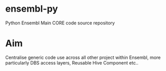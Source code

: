 # ensembl-py

Python Ensembl Main CORE code source repository


# Aim

Centralise generic code use across all other project within Ensembl, more particularly DBS access layers, Reusable Hive 
Component etc.. 
 

